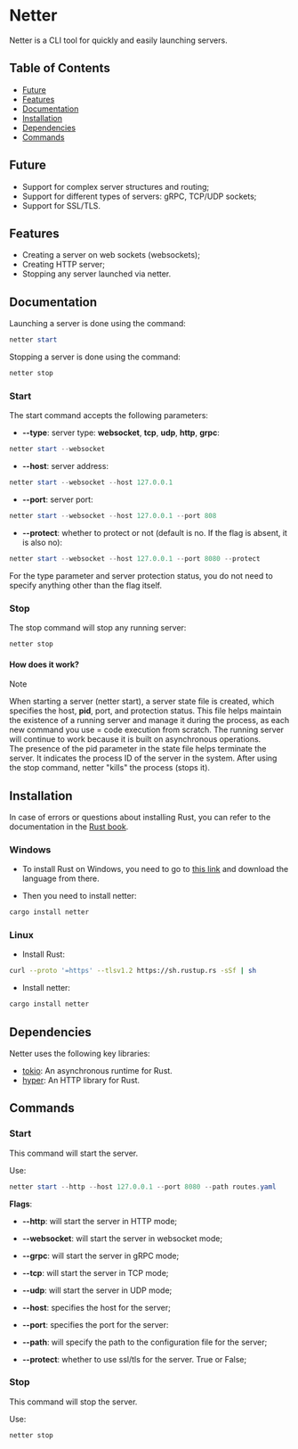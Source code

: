 # Netter

Netter is a CLI tool for quickly and easily launching servers.

## Table of Contents

* [Future](#future)
* [Features](#features)
* [Documentation](#documentation)
* [Installation](#installation)
* [Dependencies](#dependencies)
* [Commands](#commands)

## Future

* Support for complex server structures and routing;
* Support for different types of servers: gRPC, TCP/UDP sockets;
* Support for SSL/TLS.

## Features

* Creating a server on web sockets (websockets);
* Creating HTTP server;
* Stopping any server launched via netter.

## Documentation

Launching a server is done using the command:

```powershell
netter start
```

Stopping a server is done using the command:

```powershell
netter stop
```

### Start

The start command accepts the following parameters:

* **--type**: server type: **websocket**, **tcp**, **udp**, **http**, **grpc**:

```powershell
netter start --websocket
```

* **--host**: server address:

```powershell
netter start --websocket --host 127.0.0.1
```

* **--port**: server port:

```powershell
netter start --websocket --host 127.0.0.1 --port 808
```

* **--protect**: whether to protect or not (default is no. If the flag is absent, it is also no):

```powershell
netter start --websocket --host 127.0.0.1 --port 8080 --protect
```

For the type parameter and server protection status, you do not need to specify anything other than the flag itself.

### Stop

The stop command will stop any running server:

```powershell
netter stop
```

#### How does it work?

> [!NOTE]
> When starting a server (netter start), a server state file is created, which specifies the host, **pid**, port, and protection status. This file helps maintain the existence of a running server and manage it during the process, as each new command you use = code execution from scratch. The running server will continue to work because it is built on asynchronous operations.\
> The presence of the pid parameter in the state file helps terminate the server. It indicates the process ID of the server in the system. After using the stop command, netter "kills" the process (stops it).

## Installation

In case of errors or questions about installing Rust, you can refer to the documentation in the [Rust book](https://rust-lang.github.io/book/ch01-01-installation.html).

### Windows

* To install Rust on Windows, you need to go to [this link](https://www.rust-lang.org/tools/install) and download the language from there.

* Then you need to install netter:

```bash
cargo install netter
```

### Linux

* Install Rust:

```bash
curl --proto '=https' --tlsv1.2 https://sh.rustup.rs -sSf | sh
```

* Install netter:

```bash
cargo install netter
```

## Dependencies

Netter uses the following key libraries:

*   [tokio](https://tokio.rs/): An asynchronous runtime for Rust.
*   [hyper](https://hyper.rs/): An HTTP library for Rust.

## Commands

### Start

This command will start the server.

Use:

``` powershell
netter start --http --host 127.0.0.1 --port 8080 --path routes.yaml
```

**Flags**:
* **--http**: will start the server in HTTP mode;
* **--websocket**: will start the server in websocket mode;
* **--grpc**: will start the server in gRPC mode;
* **--tcp**: will start the server in TCP mode;
* **--udp**: will start the server in UDP mode;

* **--host**: specifies the host for the server;
* **--port**: specifies the port for the server:
* **--path**: will specify the path to the configuration file for the server;
* **--protect**: whether to use ssl/tls for the server. True or False;


### Stop

This command will stop the server.

Use:
``` powershell
netter stop
```
